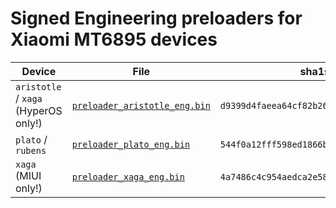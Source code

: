 # Signed Engineering preloaders for Xiaomi MT6895 devices

| Device                               | File                          | sha1sum                                    |
| ------------------------------------ | ----------------------------- | ------------------------------------------ |
| `aristotle` / `xaga` (HyperOS only!) | [`preloader_aristotle_eng.bin`](https://raw.githubusercontent.com/xiaomi-mediatek-devs/mt6895_eng_preloaders/master/preloader_aristotle_eng.bin) | `d9399d4faeea64cf82b2675aa6b26bd8cbd75e36` |
| `plato` / `rubens`                   | [`preloader_plato_eng.bin`](https://raw.githubusercontent.com/xiaomi-mediatek-devs/mt6895_eng_preloaders/master/preloader_plato_eng.bin)         | `544f0a12fff598ed1866b695398d3b193b3ffc58` |
| `xaga` (MIUI only!)                  | [`preloader_xaga_eng.bin`](https://raw.githubusercontent.com/xiaomi-mediatek-devs/mt6895_eng_preloaders/master/preloader_xaga_eng.bin)           | `4a7486c4c954aedca2e585ac92e5bd640bfa6bee` |
